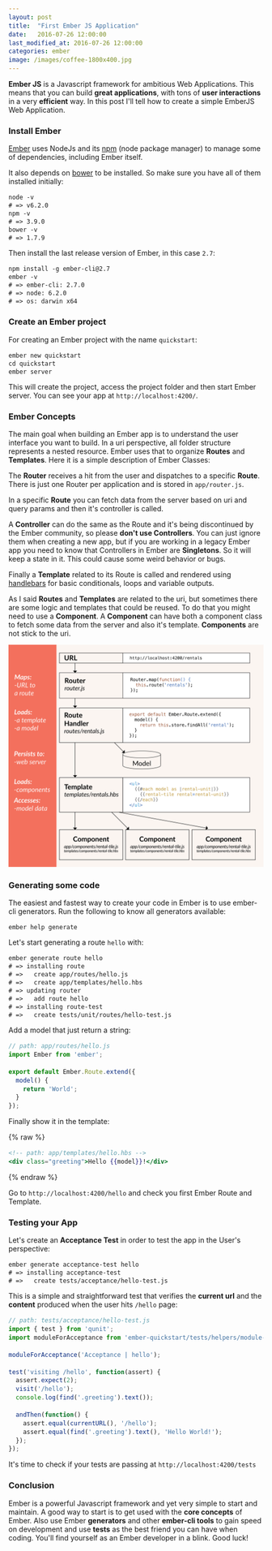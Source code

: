 ```yaml
---
layout: post
title:  "First Ember JS Application"
date:   2016-07-26 12:00:00
last_modified_at: 2016-07-26 12:00:00
categories: ember
image: /images/coffee-1800x400.jpg
---
```

**Ember JS** is a Javascript framework for ambitious Web Applications. This means that you can build **great applications**, with tons of **user interactions** in a very **efficient** way. In this post I'll tell how to create a simple EmberJS Web Application.

### Install Ember

[Ember](http://emberjs.com/) uses NodeJs and its [npm](https://www.npmjs.com/) (node package manager) to manage some of dependencies, including Ember itself.

It also depends on [bower](https://bower.io/) to be installed. So make sure you have all of them installed initially:

```shell
node -v
# => v6.2.0
npm -v
# => 3.9.0
bower -v
# => 1.7.9
```

Then install the last release version of Ember, in this case `2.7`:

```shell
npm install -g ember-cli@2.7
ember -v
# => ember-cli: 2.7.0
# => node: 6.2.0
# => os: darwin x64
```

### Create an Ember project

For creating an Ember project with the name `quickstart`:

```shell
ember new quickstart
cd quickstart
ember server
```

This will create the project, access the project folder and then start Ember server. You can see your app at `http://localhost:4200/`.

### Ember Concepts

The main goal when building an Ember app is to understand the user interface you want to build. In a uri perspective, all folder structure represents a nested resource. Ember uses that to organize **Routes** and **Templates**. Here it is a simple description of Ember Classes:

The **Router** receives a hit from the user and dispatches to a specific **Route**. There is just one Router per application and is stored in `app/router.js`.

In a specific **Route** you can fetch data from the server based on uri and query params and then it's controller is called.

A **Controller** can do the same as the Route and it's being discontinued by the Ember community, so please **don't use Controllers**. You can just ignore them when creating a new app, but if you are working in a legacy Ember app you need to know that Controllers in Ember are **Singletons**. So it will keep a state in it. This could cause some weird behavior or bugs.

Finally a **Template** related to its Route is called and rendered using [handlebars](http://handlebarsjs.com/) for basic conditionals, loops and variable outputs.

As I said **Routes** and **Templates** are related to the uri, but sometimes there are some logic and templates that could be reused. To do that you might need to use a **Component**. A **Component** can have both a component class to fetch some data from the server and also it's template. **Components** are not stick to the uri.

<img src="/images/posts/ember-core-concepts.png" class="img-responsive" alt="Ember Core Concepts">

### Generating some code

The easiest and fastest way to create your code in Ember is to use ember-cli generators. Run the following to know all generators available:

```shell
ember help generate
```

Let's start generating a route `hello` with:

```shell
ember generate route hello
# => installing route
# =>   create app/routes/hello.js
# =>   create app/templates/hello.hbs
# => updating router
# =>   add route hello
# => installing route-test
# =>   create tests/unit/routes/hello-test.js
```

Add a model that just return a string:

```javascript
// path: app/routes/hello.js
import Ember from 'ember';

export default Ember.Route.extend({
  model() {
    return 'World';
  }
});
```

Finally show it in the template:

{% raw %}
```handlebars
<!-- path: app/templates/hello.hbs -->
<div class="greeting">Hello {{model}}!</div>
```
{% endraw %}

Go to `http://localhost:4200/hello` and check you first Ember Route and Template.

### Testing your App

Let's create an **Acceptance Test** in order to test the app in the User's perspective:

```shell
ember generate acceptance-test hello
# => installing acceptance-test
# =>   create tests/acceptance/hello-test.js
```

This is a simple and straightforward test that verifies the **current url** and the **content** produced when the user hits `/hello` page:

```javascript
// path: tests/acceptance/hello-test.js
import { test } from 'qunit';
import moduleForAcceptance from 'ember-quickstart/tests/helpers/module-for-acceptance';

moduleForAcceptance('Acceptance | hello');

test('visiting /hello', function(assert) {
  assert.expect(2);
  visit('/hello');
  console.log(find('.greeting').text());

  andThen(function() {
    assert.equal(currentURL(), '/hello');
    assert.equal(find('.greeting').text(), 'Hello World!');
  });
});
```

It's time to check if your tests are passing at `http://localhost:4200/tests`

### Conclusion

Ember is a powerful Javascript framework and yet very simple to start and maintain. A good way to start is to get used with the **core concepts** of Ember. Also use Ember **generators** and other **ember-cli tools** to gain speed on development and use **tests** as the best friend you can have when coding. You'll find yourself as an Ember developer in a blink. Good luck!
